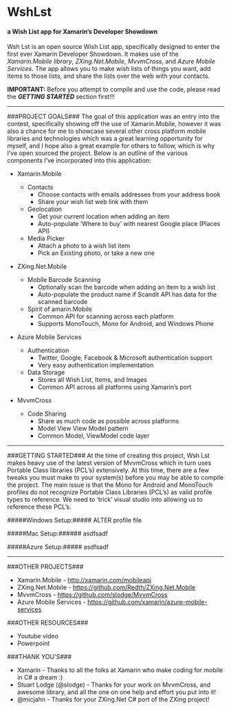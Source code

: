 # WshLst #
#### a Wish List app for Xamarin’s Developer Showdown ####

Wsh Lst is an open source Wish List app, specifically designed to enter the first ever Xamarin Developer Showdown.  It makes use of the *Xamarin.Mobile library*, *ZXing.Net.Mobile*, *MvvmCross*, and *Azure Mobile Services*.  The app allows you to make wish lists of things you want, add items to those lists, and share the lists over the web with your contacts.

**IMPORTANT:** Before you attempt to compile and use the code, please read the ***GETTING STARTED*** section first!!!
 

----------


###PROJECT GOALS###
The goal of this application was an entry into the contest, specifically showing off the use of Xamarin.Mobile, however it was also a chance for me to showcase several other cross platform mobile libraries and technologies which was a great learning opportunity for myself, and I hope also a great example for others to follow, which is why I’ve open sourced the project.  Below is an outline of the various components I’ve incorporated into this application:

- Xamarin.Mobile
	- Contacts
		- Choose contacts with emails addresses from your address book
		- Share your wish list web link with them
	- Geolocation
		- Get your current location when adding an item 
		- Auto-populate ‘Where to buy’ with nearest Google place (Places API)
	- Media Picker
		- Attach a photo to a wish list item
		- Pick an Existing photo, or take a new one

- ZXing.Net.Mobile
	- Mobile Barcode Scanning
		- Optionally scan the barcode when adding an item to a wish list
		- Auto-populate the product name if Scandit API has data for the scanned barcode
	- Spirit of amarin.Mobile
		- Common API for scanning across each platform
		- Supports MonoTouch, Mono for Android, and Windows Phone

- Azure Mobile Services
	- Authentication
		- Twitter, Google, Facebook & Microsoft authentication support
		- Very easy authentication implementation
	- Data Storage
		- Stores all Wish List, Items, and Images
		- Common API across all platforms using Xamarin’s port

- MvvmCross
	- Code Sharing
		- Share as much code as possible across platforms
		- Model View View Model pattern
		- Common Model, ViewModel code layer



----------

###GETTING STARTED###
At the time of creating this project, Wsh Lst makes heavy use of the latest version of MvvmCross which in turn uses Portable Class libraries (PCL’s) extensively.  At this time, there are a few tweaks you must make to your system(s) before you may be able to compile the project.  The main issue is that the Mono for Android and MonoTouch profiles do not recognize Portable Class Libraries (PCL’s) as valid profile types to reference.  We need to ‘trick’ visual studio into allowing us to reference these PCL’s.

#####Windows Setup:#####
ALTER profile file

#####Mac Setup:######
asdfsadf


#####Azure Setup:#####
asdfsadf


----------

###OTHER PROJECTS###
-	Xamarin.Mobile - http://xamarin.com/mobileapi
-	ZXing.Net.Mobile - https://github.com/Redth/ZXing.Net.Mobile
-	MvvmCross - https://github.com/slodge/MvvmCross
-	Azure Mobile Services - https://github.com/xamarin/azure-mobile-services


###OTHER RESOURCES###
-	Youtube video
-	Powerpoint


###THANK YOU'S###
- Xamarin - Thanks to all the folks at Xamarin who make coding for mobile in C# a dream :)
- Stuart Lodge (@slodge) - Thanks for your work on MvvmCross, and awesome library, and all the one on one help and effort you put into it!
- @micjahn - Thanks for your ZXing.Net C# port of the ZXing project! 
